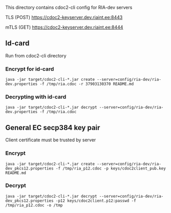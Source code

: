 
This directory contains cdoc2-cli config for RIA-dev servers

TLS (POST)
https://cdoc2-keyserver.dev.riaint.ee:8443

mTLS (GET)
https://cdoc2-keyserver.dev.riaint.ee:8444

## Id-card
Run from cdoc2-cli directory

### Encrypt for id-card
```
java -jar target/cdoc2-cli-*.jar create --server=config/ria-dev/ria-dev.properties -f /tmp/ria.cdoc -r 37903130370 README.md
```

### Decrypting with id-card
```
java -jar target/cdoc2-cli-*.jar decrypt --server=config/ria-dev/ria-dev.properties -f /tmp/ria.cdoc
```

## General EC secp384 key pair

Client certificate must be trusted by server

### Encrypt
```
java -jar target/cdoc2-cli-*.jar create --server=config/ria-dev/ria-dev_pkcs12.properties -f /tmp/ria_p12.cdoc -p keys/cdoc2client_pub.key README.md
```

### Decrypt

```
java -jar target/cdoc2-cli-*.jar decrypt --server=config/ria-dev/ria-dev_pkcs12.properties -p12 keys/cdoc2client.p12:passwd -f /tmp/ria_p12.cdoc -o /tmp
```
